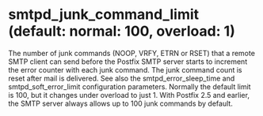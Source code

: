 # smtpd_junk_command_limit (default: normal: 100, overload: 1)

The number of junk commands (NOOP, VRFY, ETRN or RSET) that a remote
SMTP client can send before the Postfix SMTP server starts to
increment the error counter with each junk command. The junk
command count is reset after mail is delivered. See also the
smtpd\_error\_sleep\_time and smtpd\_soft\_error\_limit configuration
parameters. Normally the default limit is 100, but it changes under
overload to just 1. With Postfix 2.5 and earlier, the SMTP server
always allows up to 100 junk commands by default. 


